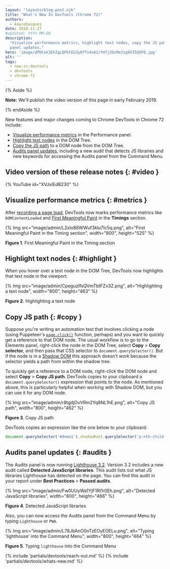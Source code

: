 ```yaml
---
layout: "layouts/blog-post.njk"
title: "What's New In DevTools (Chrome 72)"
authors:
  - kaycebasques
date: 2018-11-27
#updated: YYYY-MM-DD
description:
  "Visualize performance metrics, highlight text nodes, copy the JS path to a DOM node, and Audits
  panel updates."
hero: 'image/dPDCek3EhZgLQPGtEG3y0fTn4v82/YH7j2OcMe2sg9VI5QXFQ.jpg'
alt: ''
tags:
  - new-in-devtools
  - devtools
  - chrome-72
---
```


{% Aside %}

**Note:** We'll publish the video version of this page in early February 2019.

{% endAside %}

New features and major changes coming to Chrome DevTools in Chrome 72 include:

- [Visualize performance metrics][1] in the Performance panel.
- [Highlight text nodes][2] in the DOM Tree.
- [Copy the JS path][3] to a DOM node from the DOM Tree.
- [Audits panel updates][4], including a new audit that detects JS libraries and new keywords for
  accessing the Audits panel from the Command Menu.

## Video version of these release notes {: #video }

{% YouTube id="XVJxlEdB230" %}

## Visualize performance metrics {: #metrics }

After [recording a page load][5], DevTools now marks performance metrics like `DOMContentLoaded` and
[First Meaningful Paint][6] in the **Timings** section.

{% Img src="image/admin/L2xlo86WWuf3klu7Ic5q.png", alt="First Meaningful Paint in the Timing section", width="800", height="525" %}

**Figure 1**. First Meaningful Paint in the Timing section

## Highlight text nodes {: #highlight }

When you hover over a text node in the DOM Tree, DevTools now highlights that text node in the
viewport.

{% Img src="image/admin/CpeguzIfsQVmTbtFZv3Z.png", alt="Highlighting a text node", width="800", height="463" %}

**Figure 2**. Highlighting a text node

## Copy JS path {: #copy }

Suppose you're writing an automation test that involves clicking a node (using Puppeteer's
[`page.click()`][7] function, perhaps) and you want to quickly get a reference to that DOM node. The
usual workflow is to go to the Elements panel, right-click the node in the DOM Tree, select
**Copy** > **Copy selector**, and then pass that CSS selector to `document.querySelector()`. But if
the node is in a [Shadow DOM][8] this approach doesn't work because the selector yields a path from
within the shadow tree.

To quickly get a reference to a DOM node, right-click the DOM node and select **Copy** > **Copy JS
path**. DevTools copies to your clipboard a `document.querySelector()` expression that points to the
node. As mentioned above, this is particularly helpful when working with Shadow DOM, but you can use
it for any DOM node.

{% Img src="image/admin/r8tgdjOvVRm2Yq8NL1hE.png", alt="Copy JS path", width="800", height="462" %}

**Figure 3**. Copy JS path

DevTools copies an expression like the one below to your clipboard:

```js
document.querySelector('#demo1').shadowRoot.querySelector('p:nth-child(2)')
```

## Audits panel updates {: #audits }

The Audits panel is now running [Lighthouse 3.2][9]. Version 3.2 includes a new audit called
**Detected JavaScript libraries**. This audit lists out what JS libraries Lighthouse has detected on
the page. You can find this audit in your report under **Best Practices** > **Passed audits**.

{% Img src="image/admin/Fw0UUyWa1YjF1RI1r0Eh.png", alt="Detected JavaScript libraries", width="800", height="466" %}

**Figure 4**. Detected JavaScript libraries

Also, you can now access the Audits panel from the Command Menu by typing `Lighthouse` or `PWA`.

{% Img src="image/admin/L78JbAnO0nTzEOyEOELu.png", alt="Typing 'lighthouse' into the Command Menu", width="800", height="464" %}

**Figure 5**. Typing `lighthouse` into the Command Menu


{% include 'partials/devtools/reach-out.md' %}
{% include 'partials/devtools/whats-new.md' %}

[1]: #metrics
[2]: #highlight
[3]: #copy
[4]: #audits
[5]: /docs/devtools/speed/get-started
[6]:
  https://developers.google.com/web/fundamentals/performance/user-centric-performance-metrics#first_meaningful_paint_and_hero_element_timing
[7]: https://pptr.dev/#?product=Puppeteer&version=v1.9.0&show=api-pageclickselector-options
[8]: https://developers.google.com/web/fundamentals/web-components/shadowdom
[9]: https://github.com/GoogleChrome/lighthouse/releases/tag/v3.2.0
